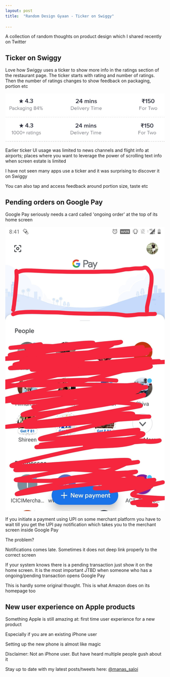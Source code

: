 ```yaml
---
layout: post
title:  "Random Design Gyaan - Ticker on Swiggy"

---
```


A collection of random thoughts on product design which I shared recently on Twitter

## Ticker on Swiggy

Love how Swiggy uses a ticker to show more info in the ratings section of the restaurant page. The ticker starts with rating and number of ratings. Then the number of ratings changes to show feedback on packaging, portion etc

![Swiggy Ticker 1](/assets/img/swiggy_ticker_1.png)
![Swiggy Ticker 2](/assets/img/swiggy_ticker_2.png)

Earlier ticker UI usage was limited to news channels and flight info at airports; places where you want to leverage the power of scrolling text info when screen estate is limited

I have not seen many apps use a ticker and it was surprising to discover it on Swiggy

You can also tap and access feedback around portion size, taste etc


## Pending orders on Google Pay

Google Pay seriously needs a card called 'ongoing order' at the top of its home screen

![Ongoing order in Pay](/assets/img/google_pay__ongoing_order.png)

If you initiate a payment using UPI on some merchant platform you have to wait till you get the UPI pay notification which takes you to the merchant screen inside Google Pay

The problem?

Notifications comes late. Sometimes it does not deep link properly to the correct screen

If your system knows there is a pending transaction just show it on the home screen. It is the most important JTBD when someone who has a ongoing/pending transaction opens Google Pay

This is hardly some original thought. This is what Amazon does on its homepage too

## New user experience on Apple products

Something Apple is still amazing at: first time user experience for a new product

Especially if you are an existing iPhone user

Setting up the new phone is almost like magic

Disclaimer: Not an iPhone user. But have heard multiple people gush about it

Stay up to date with my latest posts/tweets here: [@manas_saloi](http://twitter.com/manas_saloi)
